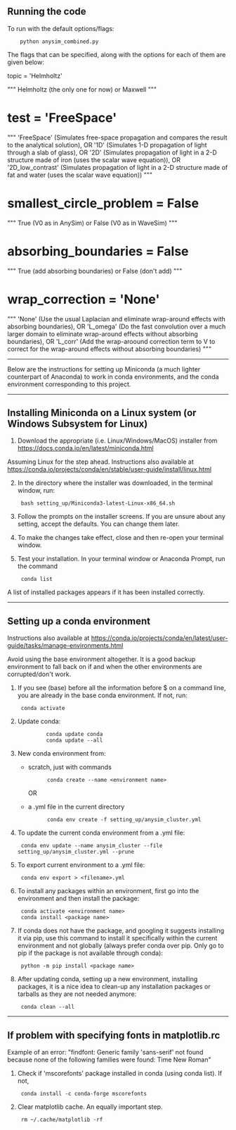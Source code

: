## Running the code

To run with the default options/flags:

        python anysim_combined.py

The flags that can be specified, along with the options for each of them are given below:

topic = 'Helmholtz'

""" Helmholtz (the only one for now) or Maxwell """

# test = 'FreeSpace'
""" 
'FreeSpace'
    (Simulates free-space propagation and compares the result to the analytical solution), OR
'1D'
    (Simulates 1-D propagation of light through a slab of glass), OR
'2D'
    (Simulates propagation of light in a 2-D structure made of iron (uses the scalar wave equation)), OR 
'2D_low_contrast'
    (Simulates propagation of light in a 2-D structure made of fat and water (uses the scalar wave equation)) 
"""

# smallest_circle_problem = False
""" True (V0 as in AnySim) or False (V0 as in WaveSim) """

# absorbing_boundaries = False
""" True (add absorbing boundaries) or False (don't add) """

# wrap_correction = 'None'
""" 
'None'
    (Use the usual Laplacian and eliminate wrap-around effects with absorbing boundaries), OR
'L_omega'
    (Do the fast convolution over a much larger domain to eliminate wrap-around effects without absorbing boundaries), OR
'L_corr'
    (Add the wrap-aroound correction term to V to correct for the wrap-around effects without absorbing boundaries)
"""


---

Below are the instructions for setting up Miniconda (a much lighter counterpart of Anaconda) to work in conda environments, and the conda environment corresponding to this project.

---
## Installing Miniconda on a Linux system (or Windows Subsystem for Linux)

1. Download the appropriate (i.e. Linux/Windows/MacOS) installer from https://docs.conda.io/en/latest/miniconda.html

Assuming Linux for the step ahead. Instructions also available at https://conda.io/projects/conda/en/stable/user-guide/install/linux.html

2. In the directory where the installer was downloaded, in the terminal window, run:

        bash setting_up/Miniconda3-latest-Linux-x86_64.sh

3. Follow the prompts on the installer screens. If you are unsure about any setting, accept the defaults. You can change them later.

4. To make the changes take effect, close and then re-open your terminal window.

5. Test your installation. In your terminal window or Anaconda Prompt, run the command

        conda list

A list of installed packages appears if it has been installed correctly.

---
## Setting up a conda environment

Instructions also available at https://conda.io/projects/conda/en/latest/user-guide/tasks/manage-environments.html

Avoid using the base environment altogether. It is a good backup environment to fall back on if and when the other environments are corrupted/don't work.

1. If you see (base) before all the information before \$ on a command line, you are already in the base conda environment. If not, run:

        conda activate

2. Update conda:

                conda update conda
                conda update --all

3. New conda environment from:

    * scratch, just with commands
        
                conda create --name <environment name>

        OR

    * a .yml file in the current directory

                conda env create -f setting_up/anysim_cluster.yml

4. To update the current conda environment from a .yml file:

        conda env update --name anysim_cluster --file setting_up/anysim_cluster.yml --prune

4. To export current environment to a .yml file:

        conda env export > <filename>.yml

5. To install any packages within an environment, first go into the environment and then install the package:

        conda activate <environment name>
        conda install <package name>

6. If conda does not have the package, and googling it suggests installing it via pip, use this command to install it specifically within the current environment and not globally (always prefer conda over pip. Only go to pip if the package is not available through conda):

        python -m pip install <package name>

7. After updating conda, setting up a new environment, installing packages, it is a nice idea to clean-up any installation packages or tarballs as they are not needed anymore:

        conda clean --all

---

## If problem with specifying fonts in matplotlib.rc 

Example of an error: "findfont: Generic family 'sans-serif' not found because none of the following families were found: Time New Roman"

1. Check if 'mscorefonts' package installed in conda (using conda list). If not,

        conda install -c conda-forge mscorefonts

2. Clear matplotlib cache. An equally important step.

        rm ~/.cache/matplotlib -rf
